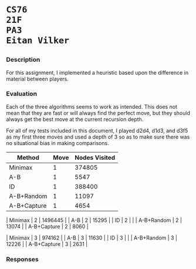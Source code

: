 <h1>

    CS76
    21F
    PA3
    Eitan Vilker

</h1>


### Description

For this assignment, I implemented a heuristic based upon the difference in material between players. 


### Evaluation

Each of the three algorithms seems to work as intended. This does not mean that they are fast or will always find the perfect move, but they should always get the best move at the current recursion depth.

For all of my tests included in this document, I played d2d4, d1d3, and d3f5 as my first three moves and used a depth of 3 so as to make sure there was no situational bias in making comparisons.

| Method      |  Move  | Nodes Visited |
| ----------- | ------ | ------------- |
| Minimax     |   1    |    374805     |
| A-B         |   1    |      5547     |
| ID          |   1    |    388400     |
| A-B+Random  |   1    |      11097     |
| A-B+Capture |   1    |      4654     |

| Minimax     |   2    |   1496445     |
| A-B         |   2    |     15295     |
| ID          |   2    |               |
| A-B+Random  |   2    |     13074     |
| A-B+Capture |   2    |      8060    |


| Minimax     |   3    |    974162     |
| A-B         |   3    |     11630     |
| ID          |   3    |               |
| A-B+Random  |   3    |     12226     |
| A-B+Capture |   3    |      2631     |




### Responses

